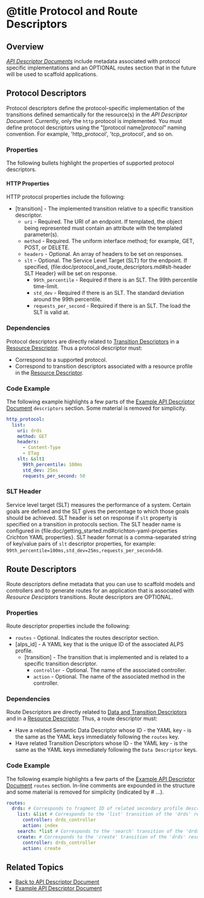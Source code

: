 # @title Protocol and Route Descriptors

## Overview
[_API Descriptor Documents_] include metadata associated with protocol specific implementations and an OPTIONAL routes
section that in the future will be used to scaffold applications.

## Protocol Descriptors
Protocol descriptors define the protocol-specific implementation of the transitions defined semantically for the 
resource(s) in the _API Descriptor Document_. Currently, only the `http` protocol is implemented. You must define 
protocol descriptors using the "[protocol name]_protocol_" naming convention. For example, 'http_protocol', 
'tcp_protocol', and so on.

### Properties
The following bullets highlight the properties of supported protocol descriptors.

#### HTTP Properties
HTTP protocol properties include the following:

- \[transition\] - The implemented transition relative to a specific transition descriptor.
   - `uri` - Required. The URI of an endpoint. If templated, the object being represented must contain an attribute 
   with the templated parameter(s).
   - `method` - Required. The uniform interface method; for example, GET, POST, or DELETE.
   - `headers` - Optional. An array of headers to be set on responses.
   - `slt` - Optional. The Service Level Target (SLT) for the endpoint. If specified,
   {file:doc/protocol_and_route_descriptors.md#slt-header SLT Header} will be set on response.
      - `99th_percentile` - Required if there is an SLT. The 99th percentile time-limit.
      - `std_dev` - Required if there is an SLT. The standard deviation around the 99th percentile.
      - `requests_per_second` - Required if there is an SLT. The load the SLT is valid at.

### Dependencies
Protocol descriptors are directly related to [Transition Descriptors][] in a [Resource Descriptor][]. Thus a protocol 
descriptor must:

- Correspond to a supported protocol.
- Correspond to transition descriptors associated with a resource profile in the [Resource Descriptor].

### Code Example
The following example highlights a few parts of the [Example API Descriptor Document][] `descriptors` section. Some 
material is removed for simplicity. 

```yaml
http_protocol:
  list:
    uri: drds
    method: GET
    headers:
      - Content-Type
      - ETag
    slt: &slt1
      99th_percentile: 100ms
      std_dev: 25ms
      requests_per_second: 50 
```

### SLT Header<a name="slt-header"></a>
Service level target (SLT) measures the performance of a system. Certain goals are defined and the SLT gives the
percentage to which those goals should be achieved. SLT header is set on response if `slt` property is specified
on a transition in protocols section. The SLT header name is configured in
{file:doc/getting_started.md#crichton-yaml-properties Crichton YAML properties}. SLT header format is
a comma-separated string of  key/value pairs of `slt` descriptor properties, for example:
`99th_percentile=100ms,std_dev=25ms,requests_per_second=50`.

## Route Descriptors 
Route descriptors define metadata that you can use to scaffold models and controllers and to generate routes for
an application that is associated with _Resource Desciptors_ transitions. Route descriptors are OPTIONAL.

### Properties
Route descriptor properties include the following:

- `routes` - Optional. Indicates the routes descriptor section. 
 - \[alps_id\] - A YAML key that is the unique ID of the associated ALPS profile.
   - \[transition\] - The transition that is implemented and is related to a specific transition descriptor.
     - `controller` - Optional. The name of the associated controller.
      - `action` - Optional. The name of the associated method in the controller.

### Dependencies
Route Descriptors are directly related to [Data and Transition Descriptors][] and in a [Resource Descriptor][]. 
Thus, a route descriptor must:

- Have a related Semantic Data Descriptor whose ID - the YAML key - is the same as the YAML keys immediately
following the `routes` key.
- Have related Transition Descriptors whose ID - the YAML key - is the same as the YAML keys immediately
following the `Data Descriptor` keys.

### Code Example
The following example highlights a few parts of the [Example API Descriptor Document][] `routes` section. In-line 
comments are expounded in the structure and some material is removed for simplicity (indicated by # ...). 

```yaml
routes:
  drds: # Corresponds to fragment ID of related secondary profile descriptor of the resource.
    list: &list # Corresponds to the 'list' transition of the 'drds' resource.
      controller: drds_controller
      action: index
    search: *list # Corresponds to the 'search' transition of the 'drds' resource.
    create: # Corresponds to the 'create' transition of the 'drds' resource.
      controller: drds_controller
      action: create
```

## Related Topics
- [Back to API Descriptor Document](api_descriptor_documents.md)
- [Example API Descriptor Document][]

[_API Descriptor Documents_]: api_descriptor_documents.md
[Example API Descriptor Document]: ../spec/fixtures/resource_descriptors/drds_descriptor_v1.yml
[Data and Transition Descriptors]: data_and_transition_descriptors.md
[Resource Descriptor]: resource_descriptors.md
[Transition Descriptors]: data_and_transition_descriptors.md#transition-descriptors
